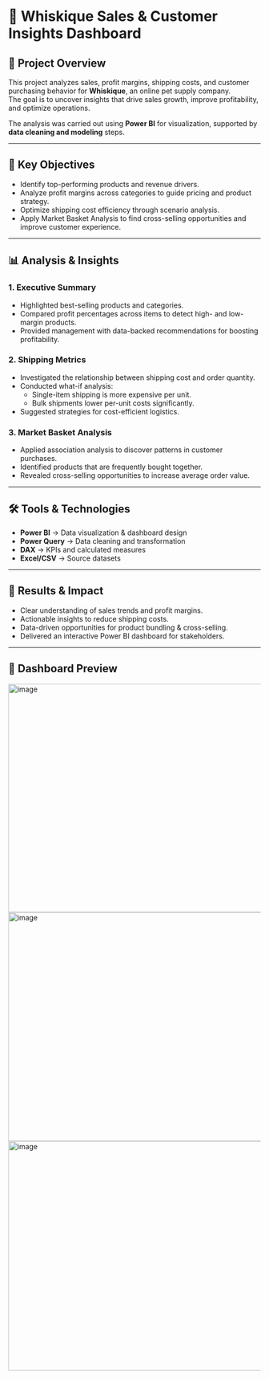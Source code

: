 # 🐾 Whiskique Sales & Customer Insights Dashboard

## 📌 Project Overview  
This project analyzes sales, profit margins, shipping costs, and customer purchasing behavior for **Whiskique**, an online pet supply company.  
The goal is to uncover insights that drive sales growth, improve profitability, and optimize operations.  

The analysis was carried out using **Power BI** for visualization, supported by **data cleaning and modeling** steps.  

---

## 🔑 Key Objectives
- Identify top-performing products and revenue drivers.  
- Analyze profit margins across categories to guide pricing and product strategy.  
- Optimize shipping cost efficiency through scenario analysis.  
- Apply Market Basket Analysis to find cross-selling opportunities and improve customer experience.  

---

## 📊 Analysis & Insights  

### 1. Executive Summary  
- Highlighted best-selling products and categories.  
- Compared profit percentages across items to detect high- and low-margin products.  
- Provided management with data-backed recommendations for boosting profitability.  

### 2. Shipping Metrics  
- Investigated the relationship between shipping cost and order quantity.  
- Conducted what-if analysis:  
  - Single-item shipping is more expensive per unit.  
  - Bulk shipments lower per-unit costs significantly.  
- Suggested strategies for cost-efficient logistics.  

### 3. Market Basket Analysis  
- Applied association analysis to discover patterns in customer purchases.  
- Identified products that are frequently bought together.  
- Revealed cross-selling opportunities to increase average order value.  

---

## 🛠️ Tools & Technologies  
- **Power BI** → Data visualization & dashboard design  
- **Power Query** → Data cleaning and transformation  
- **DAX** → KPIs and calculated measures  
- **Excel/CSV** → Source datasets  

---

## 🚀 Results & Impact  
- Clear understanding of sales trends and profit margins.  
- Actionable insights to reduce shipping costs.  
- Data-driven opportunities for product bundling & cross-selling.  
- Delivered an interactive Power BI dashboard for stakeholders.  

---

## 📸 Dashboard Preview  
<img width="810" height="455" alt="image" src="https://github.com/user-attachments/assets/090e5a88-db2e-4432-870c-cb238dad9b44" />
<img width="812" height="456" alt="image" src="https://github.com/user-attachments/assets/2347cb0c-43bc-4edf-98db-d6ad023ef408" />
<img width="809" height="457" alt="image" src="https://github.com/user-attachments/assets/9ead85c4-3577-4ae5-a492-ad0d96e5ec75" />



